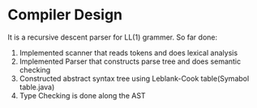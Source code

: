 # Compiler Design
It is a recursive descent parser for LL(1) grammer. 
So far done:
1. Implemented scanner that reads tokens and does lexical analysis
2. Implemented Parser that constructs parse tree and does semantic checking
3. Constructed abstract syntax tree using Leblank-Cook table(Symabol table.java)
4. Type Checking is done along the AST
